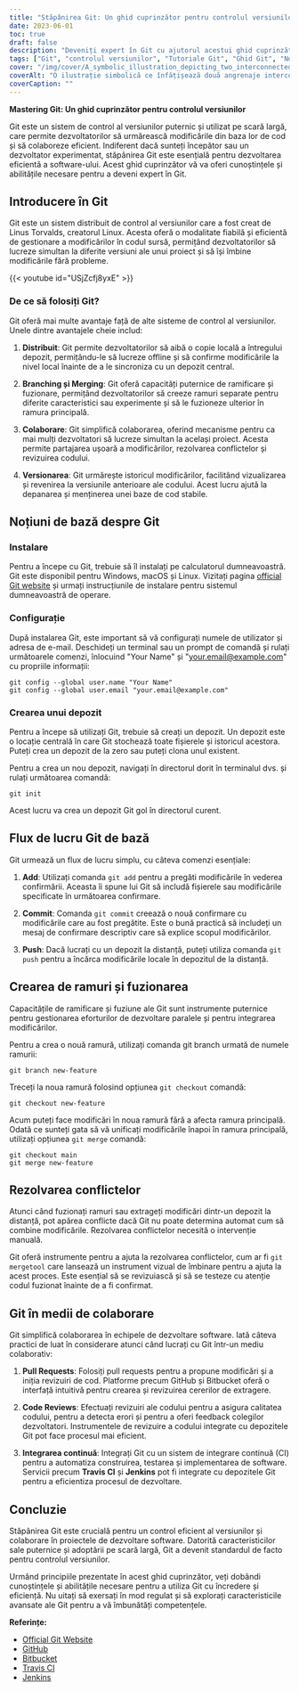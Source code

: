 ```yaml
---
title: "Stăpânirea Git: Un ghid cuprinzător pentru controlul versiunilor"
date: 2023-06-01
toc: true
draft: false
description: "Deveniți expert în Git cu ajutorul acestui ghid cuprinzător care acoperă totul, de la instalare și configurare până la ramificare, fuziune și colaborare."
tags: ["Git", "controlul versiunilor", "Tutoriale Git", "Ghid Git", "Noțiuni de bază Git", "Comenzi Git", "Instalarea Git", "Configurația Git", "ramificarea în Git", "îmbinarea în Git", "colaborare în Git", "controlul distribuit al versiunilor", "versionarea codului", "Fluxul de lucru Git", "Sfaturi Git", "Cele mai bune practici Git", "Git pentru începători", "Git pentru dezvoltatori", "dezvoltarea de software", "cod de colaborare", "Stăpânirea Git", "ghid Git cuprinzător", "Tutorial de control al versiunii Git", "Branșarea și îmbinarea Git", "Sfaturi de colaborare Git"]
cover: "/img/cover/A_symbolic_illustration_depicting_two_interconnected_gears.png"
coverAlt: "O ilustrație simbolică ce înfățișează două angrenaje interconectate, reprezentând colaborarea și controlul versiunilor, cu logo-ul Git integrat în design."
coverCaption: ""
---
```


**Mastering Git: Un ghid cuprinzător pentru controlul versiunilor**

Git este un sistem de control al versiunilor puternic și utilizat pe scară largă, care permite dezvoltatorilor să urmărească modificările din baza lor de cod și să colaboreze eficient. Indiferent dacă sunteți începător sau un dezvoltator experimentat, stăpânirea Git este esențială pentru dezvoltarea eficientă a software-ului. Acest ghid cuprinzător vă va oferi cunoștințele și abilitățile necesare pentru a deveni expert în Git.

## Introducere în Git

Git este un sistem distribuit de control al versiunilor care a fost creat de Linus Torvalds, creatorul Linux. Acesta oferă o modalitate fiabilă și eficientă de gestionare a modificărilor în codul sursă, permițând dezvoltatorilor să lucreze simultan la diferite versiuni ale unui proiect și să își îmbine modificările fără probleme.

{{< youtube id="USjZcfj8yxE" >}}

### De ce să folosiți Git?

Git oferă mai multe avantaje față de alte sisteme de control al versiunilor. Unele dintre avantajele cheie includ:

1. **Distribuit**: Git permite dezvoltatorilor să aibă o copie locală a întregului depozit, permițându-le să lucreze offline și să confirme modificările la nivel local înainte de a le sincroniza cu un depozit central.

2. **Branching și Merging**: Git oferă capacități puternice de ramificare și fuzionare, permițând dezvoltatorilor să creeze ramuri separate pentru diferite caracteristici sau experimente și să le fuzioneze ulterior în ramura principală.

3. **Colaborare**: Git simplifică colaborarea, oferind mecanisme pentru ca mai mulți dezvoltatori să lucreze simultan la același proiect. Acesta permite partajarea ușoară a modificărilor, rezolvarea conflictelor și revizuirea codului.

4. **Versionarea**: Git urmărește istoricul modificărilor, facilitând vizualizarea și revenirea la versiunile anterioare ale codului. Acest lucru ajută la depanarea și menținerea unei baze de cod stabile.

## Noțiuni de bază despre Git

### Instalare

Pentru a începe cu Git, trebuie să îl instalați pe calculatorul dumneavoastră. Git este disponibil pentru Windows, macOS și Linux. Vizitați pagina [official Git website](https://git-scm.com/) și urmați instrucțiunile de instalare pentru sistemul dumneavoastră de operare.

### Configurație

După instalarea Git, este important să vă configurați numele de utilizator și adresa de e-mail. Deschideți un terminal sau un prompt de comandă și rulați următoarele comenzi, înlocuind "Your Name" și "your.email@example.com" cu propriile informații:

```shell
git config --global user.name "Your Name"
git config --global user.email "your.email@example.com"
```
### Crearea unui depozit
Pentru a începe să utilizați Git, trebuie să creați un depozit. Un depozit este o locație centrală în care Git stochează toate fișierele și istoricul acestora. Puteți crea un depozit de la zero sau puteți clona unul existent.

Pentru a crea un nou depozit, navigați în directorul dorit în terminalul dvs. și rulați următoarea comandă:

```shell
git init
```
Acest lucru va crea un depozit Git gol în directorul curent.

## Flux de lucru Git de bază

Git urmează un flux de lucru simplu, cu câteva comenzi esențiale:

1. **Add**: Utilizați comanda `git add` pentru a pregăti modificările în vederea confirmării. Aceasta îi spune lui Git să includă fișierele sau modificările specificate în următoarea confirmare.

2. **Commit**: Comanda `git commit` creează o nouă confirmare cu modificările care au fost pregătite. Este o bună practică să includeți un mesaj de confirmare descriptiv care să explice scopul modificărilor.

3. **Push**: Dacă lucrați cu un depozit la distanță, puteți utiliza comanda `git push` pentru a încărca modificările locale în depozitul de la distanță.

## Crearea de ramuri și fuzionarea
Capacitățile de ramificare și fuziune ale Git sunt instrumente puternice pentru gestionarea eforturilor de dezvoltare paralele și pentru integrarea modificărilor.

Pentru a crea o nouă ramură, utilizați comanda git branch urmată de numele ramurii:

```shell
git branch new-feature
```

Treceți la noua ramură folosind opțiunea `git checkout` comandă:
```shell
git checkout new-feature
```

Acum puteți face modificări în noua ramură fără a afecta ramura principală. Odată ce sunteți gata să vă unificați modificările înapoi în ramura principală, utilizați opțiunea `git merge` comandă:

```shell
git checkout main
git merge new-feature
```

## Rezolvarea conflictelor
Atunci când fuzionați ramuri sau extrageți modificări dintr-un depozit la distanță, pot apărea conflicte dacă Git nu poate determina automat cum să combine modificările. Rezolvarea conflictelor necesită o intervenție manuală.

Git oferă instrumente pentru a ajuta la rezolvarea conflictelor, cum ar fi `git mergetool` care lansează un instrument vizual de îmbinare pentru a ajuta la acest proces. Este esențial să se revizuiască și să se testeze cu atenție codul fuzionat înainte de a fi confirmat.

## Git în medii de colaborare
Git simplifică colaborarea în echipele de dezvoltare software. Iată câteva practici de luat în considerare atunci când lucrați cu Git într-un mediu colaborativ:

1. **Pull Requests**: Folosiți pull requests pentru a propune modificări și a iniția revizuiri de cod. Platforme precum GitHub și Bitbucket oferă o interfață intuitivă pentru crearea și revizuirea cererilor de extragere.

2. **Code Reviews**: Efectuați revizuiri ale codului pentru a asigura calitatea codului, pentru a detecta erori și pentru a oferi feedback colegilor dezvoltatori. Instrumentele de revizuire a codului integrate cu depozitele Git pot face procesul mai eficient.

3. **Integrarea continuă**: Integrați Git cu un sistem de integrare continuă (CI) pentru a automatiza construirea, testarea și implementarea de software. Servicii precum **Travis CI** și **Jenkins** pot fi integrate cu depozitele Git pentru a eficientiza procesul de dezvoltare.

## Concluzie
Stăpânirea Git este crucială pentru un control eficient al versiunilor și colaborare în proiectele de dezvoltare software. Datorită caracteristicilor sale puternice și adoptării pe scară largă, Git a devenit standardul de facto pentru controlul versiunilor.

Urmând principiile prezentate în acest ghid cuprinzător, veți dobândi cunoștințele și abilitățile necesare pentru a utiliza Git cu încredere și eficiență. Nu uitați să exersați în mod regulat și să explorați caracteristicile avansate ale Git pentru a vă îmbunătăți competențele.

**Referințe:**

- [Official Git Website](https://git-scm.com/)
- [GitHub](https://github.com/)
- [Bitbucket](https://bitbucket.org/)
- [Travis CI](https://travis-ci.com/)
- [Jenkins](https://www.jenkins.io/)
